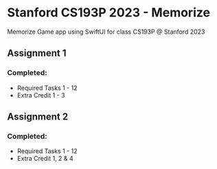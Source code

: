 # Stanford CS193P 2023 - Memorize

Memorize Game app using SwiftUI for class CS193P @ Stanford 2023

## Assignment 1
### Completed:

* Required Tasks 1 - 12
* Extra Credit 1 - 3


## Assignment 2
### Completed:

* Required Tasks 1 - 12
* Extra Credit 1, 2 & 4

